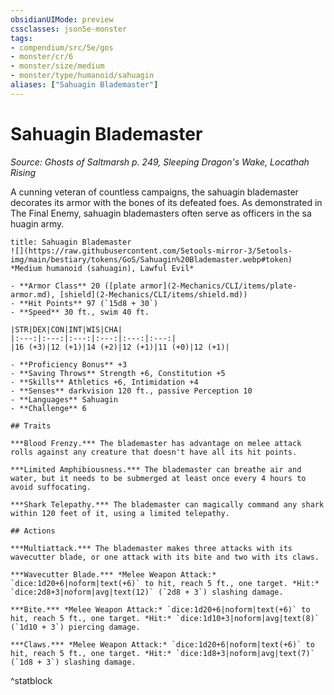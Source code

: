 ```yaml
---
obsidianUIMode: preview
cssclasses: json5e-monster
tags:
- compendium/src/5e/gos
- monster/cr/6
- monster/size/medium
- monster/type/humanoid/sahuagin
aliases: ["Sahuagin Blademaster"]
---
```

# Sahuagin Blademaster
*Source: Ghosts of Saltmarsh p. 249, Sleeping Dragon's Wake, Locathah Rising*  

A cunning veteran of countless campaigns, the sahuagin blademaster decorates its armor with the bones of its defeated foes. As demonstrated in The Final Enemy, sahuagin blademasters often serve as officers in the sa huagin army.

```ad-statblock
title: Sahuagin Blademaster
![](https://raw.githubusercontent.com/5etools-mirror-3/5etools-img/main/bestiary/tokens/GoS/Sahuagin%20Blademaster.webp#token)
*Medium humanoid (sahuagin), Lawful Evil*

- **Armor Class** 20 ([plate armor](2-Mechanics/CLI/items/plate-armor.md), [shield](2-Mechanics/CLI/items/shield.md))
- **Hit Points** 97 (`15d8 + 30`)
- **Speed** 30 ft., swim 40 ft.

|STR|DEX|CON|INT|WIS|CHA|
|:---:|:---:|:---:|:---:|:---:|:---:|
|16 (+3)|12 (+1)|14 (+2)|12 (+1)|11 (+0)|12 (+1)|

- **Proficiency Bonus** +3
- **Saving Throws** Strength +6, Constitution +5
- **Skills** Athletics +6, Intimidation +4
- **Senses** darkvision 120 ft., passive Perception 10
- **Languages** Sahuagin
- **Challenge** 6

## Traits

***Blood Frenzy.*** The blademaster has advantage on melee attack rolls against any creature that doesn't have all its hit points.

***Limited Amphibiousness.*** The blademaster can breathe air and water, but it needs to be submerged at least once every 4 hours to avoid suffocating.

***Shark Telepathy.*** The blademaster can magically command any shark within 120 feet of it, using a limited telepathy.

## Actions

***Multiattack.*** The blademaster makes three attacks with its wavecutter blade, or one attack with its bite and two with its claws.

***Wavecutter Blade.*** *Melee Weapon Attack:* `dice:1d20+6|noform|text(+6)` to hit, reach 5 ft., one target. *Hit:* `dice:2d8+3|noform|avg|text(12)` (`2d8 + 3`) slashing damage.

***Bite.*** *Melee Weapon Attack:* `dice:1d20+6|noform|text(+6)` to hit, reach 5 ft., one target. *Hit:* `dice:1d10+3|noform|avg|text(8)` (`1d10 + 3`) piercing damage.

***Claws.*** *Melee Weapon Attack:* `dice:1d20+6|noform|text(+6)` to hit, reach 5 ft., one target. *Hit:* `dice:1d8+3|noform|avg|text(7)` (`1d8 + 3`) slashing damage.
```
^statblock
